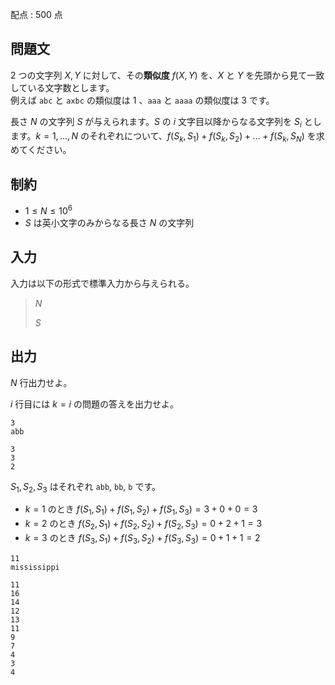 配点 : $500$ 点

## 問題文

$2$ つの文字列 $X,Y$ に対して、その**類似度** $f(X,Y)$ を、$X$ と $Y$ を先頭から見て一致している文字数とします。<br>
例えば `abc` と `axbc` の類似度は $1$ 、`aaa` と `aaaa` の類似度は $3$ です。

長さ $N$ の文字列 $S$ が与えられます。$S$ の $i$ 文字目以降からなる文字列を $S_i$ とします。$k=1,\ldots,N$ のそれぞれについて、$f(S_k,S_1)+f(S_k,S_2)+\ldots+f(S_k,S_N)$ を求めてください。

## 制約

- $1 \leq N \leq 10^6$
- $S$ は英小文字のみからなる長さ $N$ の文字列

## 入力

入力は以下の形式で標準入力から与えられる。

> $N$
> 
> $S$

## 出力

$N$ 行出力せよ。

$i$ 行目には $k=i$ の問題の答えを出力せよ。

```input1
3
abb
```

```output1
3
3
2
```

$S_1,S_2,S_3$ はそれぞれ `abb`, `bb`, `b` です。

- $k=1$ のとき $f(S_1,S_1)+f(S_1,S_2)+f(S_1,S_3)=3+0+0=3$
- $k=2$ のとき $f(S_2,S_1)+f(S_2,S_2)+f(S_2,S_3)=0+2+1=3$
- $k=3$ のとき $f(S_3,S_1)+f(S_3,S_2)+f(S_3,S_3)=0+1+1=2$

```input2
11
mississippi
```

```output2
11
16
14
12
13
11
9
7
4
3
4
```
